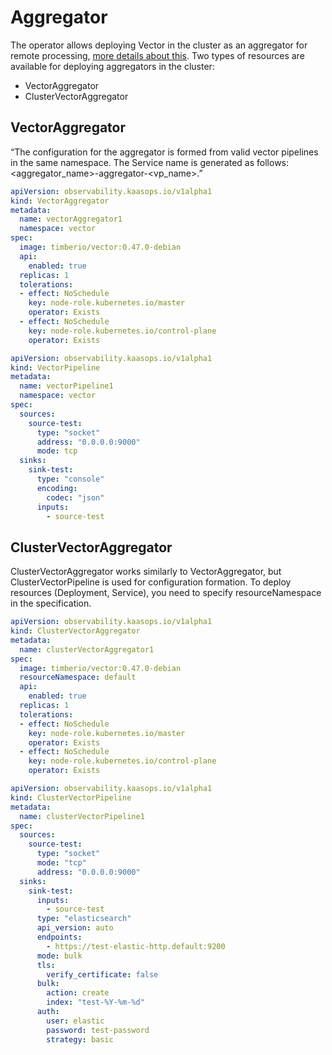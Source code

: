 # Aggregator

The operator allows deploying Vector in the cluster as an aggregator for remote processing, [more details about this](https://vector.dev/docs/setup/going-to-prod/arch/aggregator/).
Two types of resources are available for deploying aggregators in the cluster:
- VectorAggregator
- ClusterVectorAggregator

## VectorAggregator

“The configuration for the aggregator is formed from valid vector pipelines in the same namespace.
The Service name is generated as follows: <aggregator_name>-aggregator-<vp_name>.”

```yaml
apiVersion: observability.kaasops.io/v1alpha1
kind: VectorAggregator
metadata:
  name: vectorAggregator1
  namespace: vector
spec:
  image: timberio/vector:0.47.0-debian
  api:
    enabled: true
  replicas: 1
  tolerations:
  - effect: NoSchedule
    key: node-role.kubernetes.io/master
    operator: Exists
  - effect: NoSchedule
    key: node-role.kubernetes.io/control-plane
    operator: Exists
```

```yaml
apiVersion: observability.kaasops.io/v1alpha1
kind: VectorPipeline
metadata:
  name: vectorPipeline1
  namespace: vector
spec:
  sources:
    source-test:
      type: "socket"
      address: "0.0.0.0:9000"
      mode: tcp
  sinks:
    sink-test:
      type: "console"
      encoding:
        codec: "json"
      inputs:
        - source-test
```

## ClusterVectorAggregator

ClusterVectorAggregator works similarly to VectorAggregator, but ClusterVectorPipeline is used for configuration formation.
To deploy resources (Deployment, Service), you need to specify resourceNamespace in the specification.

```yaml
apiVersion: observability.kaasops.io/v1alpha1
kind: ClusterVectorAggregator
metadata:
  name: clusterVectorAggregator1
spec:
  image: timberio/vector:0.47.0-debian
  resourceNamespace: default
  api:
    enabled: true
  replicas: 1
  tolerations:
  - effect: NoSchedule
    key: node-role.kubernetes.io/master
    operator: Exists
  - effect: NoSchedule
    key: node-role.kubernetes.io/control-plane
    operator: Exists
```

```yaml
apiVersion: observability.kaasops.io/v1alpha1
kind: ClusterVectorPipeline
metadata:
  name: clusterVectorPipeline1
spec:
  sources:
    source-test:
      type: "socket"
      mode: "tcp"
      address: "0.0.0.0:9000"
  sinks:
    sink-test:
      inputs:
        - source-test
      type: "elasticsearch"
      api_version: auto
      endpoints:
        - https://test-elastic-http.default:9200
      mode: bulk
      tls:
        verify_certificate: false
      bulk:
        action: create
        index: "test-%Y-%m-%d"
      auth:
        user: elastic
        password: test-password
        strategy: basic
```

